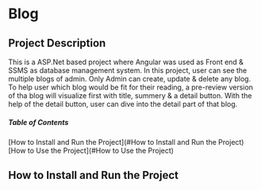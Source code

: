 # Blog

## Project Description
This is a ASP.Net based project where Angular was used as Front end & SSMS as database management system. In this project, user can see the multiple blogs of admin. Only Admin can create, update & delete any blog. To help user which blog would be fit for their reading, a pre-review version of tha blog will visualize first with title, summery & a detail button. With the help of the detail button, user can dive into the detail part of that blog. 


##### Table of Contents  
[How to Install and Run the Project](#How to Install and Run the Project)  
[How to Use the Project](#How to Use the Project)     
<a name="headers"/>

## How to Install and Run the Project
